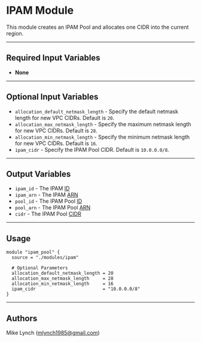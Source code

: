 # IPAM Module

This module creates an IPAM Pool and allocates one CIDR into the current region.

---

## Required Input Variables

- **None**

---

## Optional Input Variables

- `allocation_default_netmask_length` - Specify the default netmask length for new VPC CIDRs. Default is `20`.
- `allocation_max_netmask_length` - Specify the maximum netmask length for new VPC CIDRs. Default is `28`.
- `allocation_min_netmask_length` - Specify the minimum netmask length for new VPC CIDRs. Default is `16`.
- `ipam_cidr` - Specify the IPAM Pool CIDR. Default is `10.0.0.0/8`.

---

## Output Variables

- `ipam_id` - The IPAM [ID](https://registry.terraform.io/providers/hashicorp/aws/latest/docs/resources/vpc_ipam#id)
- `ipam_arn` - The IPAM [ARN](https://registry.terraform.io/providers/hashicorp/aws/latest/docs/resources/vpc_ipam#arn)
- `pool_id` - The IPAM Pool [ID](https://registry.terraform.io/providers/hashicorp/aws/latest/docs/resources/vpc_ipam_pool#id)
- `pool_arn` - The IPAM Pool [ARN](https://registry.terraform.io/providers/hashicorp/aws/latest/docs/resources/vpc_ipam_pool#arn)
- `cidr` - The IPAM Pool [CIDR](https://registry.terraform.io/providers/hashicorp/aws/latest/docs/resources/vpc_ipam_pool_cidr#cidr)

---

## Usage

```hcl
module "ipam_pool" {
  source = "./modules/ipam"

  # Optional Parameters
  allocation_default_netmask_length = 20
  allocation_max_netmask_length     = 28
  allocation_min_netmask_length     = 16
  ipam_cidr                         = "10.0.0.0/8"
}
```

---

## Authors

Mike Lynch ([mlynch1985@gmail.com](mailto:mlynch1985@gmail.com))
